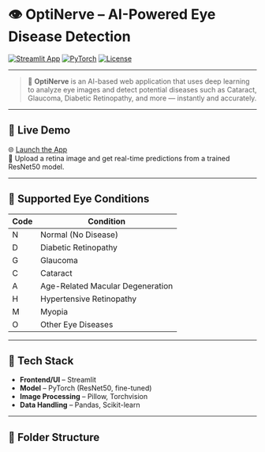 # 👁️ OptiNerve – AI-Powered Eye Disease Detection

[![Streamlit App](https://static.streamlit.io/badges/streamlit_badge_black_white.svg)](https://your-streamlit-url.streamlit.app/)
[![PyTorch](https://img.shields.io/badge/PyTorch-Framework-red?logo=pytorch)](https://pytorch.org/)
[![License](https://img.shields.io/github/license/yourusername/optinerve)](LICENSE)

---

> 🔬 **OptiNerve** is an AI-based web application that uses deep learning to analyze eye images and detect potential diseases such as Cataract, Glaucoma, Diabetic Retinopathy, and more — instantly and accurately.

---

## 🚀 Live Demo

🌐 [Launch the App](https://your-streamlit-url.streamlit.app/)  
📸 Upload a retina image and get real-time predictions from a trained ResNet50 model.

---

## 🧠 Supported Eye Conditions

| Code | Condition                         |
|------|----------------------------------|
| N    | Normal (No Disease)              |
| D    | Diabetic Retinopathy             |
| G    | Glaucoma                         |
| C    | Cataract                         |
| A    | Age-Related Macular Degeneration |
| H    | Hypertensive Retinopathy         |
| M    | Myopia                           |
| O    | Other Eye Diseases               |

---

## 🧰 Tech Stack

- **Frontend/UI** – Streamlit
- **Model** – PyTorch (ResNet50, fine-tuned)
- **Image Processing** – Pillow, Torchvision
- **Data Handling** – Pandas, Scikit-learn

---

## 📁 Folder Structure

